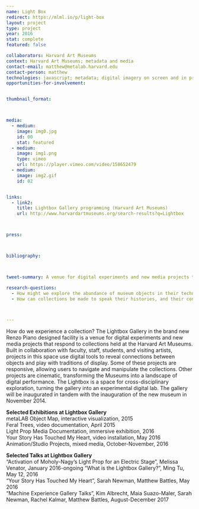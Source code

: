 ```yaml
---
name: Light Box
redirect: https://mlml.io/p/light-box
layout: project
type: project
year: 2016
stat: complete
featured: false

collaborators: Harvard Art Museums
context: Harvard Art Museums; metadata and media
contact-email: matthew@metalab.harvard.edu
contact-person: matthew
technologies: javascript; metadata; digital imagery on screen and in projection; gallery space
opportunities-for-involvement: 


thumbnail_format:



media:
  - medium:
    image: img0.jpg
    id: 00
    stat: featured
  - medium:
    image: img1.png
    type: vimeo
    url: https://player.vimeo.com/video/158652479
  - medium:
    image: img2.gif
    id: 02


links:
  - link2: 
    title: Lightbox Gallery programming (Harvard Art Museums)
    url: http://www.harvardartmuseums.org/search-results?q=Lightbox



press:



bibliography:



tweet-summary: A venue for digital experiments and new media projects that respond to collections held at the Harvard Art Museums, where digital tools reveal connections between objects and play with traditions of display.

research-questions:
  - How might we explore the abundance of museum objects in their technical, material, and aesthetic dimensions?
  - How can collections be made to speak their histories, and their connection to worlds beyond the museum walls?



---
```



How do we experience a collection? The Lightbox Gallery in the brand new Renzo Piano designed facility is a venue for digital experiments and new media projects that respond to collections held at the Harvard Art Museums. Built in collaboration with faculty, staff, students, and visiting artists, projects in this space use digital tools to reveal connections between objects and play with traditions of display. Some of these projects are responsive, allowing users to navigate and manipulate the collections. Other projects are cinematic, transforming the Museums into a landscape of digital performance. The Lightbox is a space for cross-disciplinary exploration, turning the gallery into an experimental digital lab. The gallery will be inaugurated in tandem with the inauguration of the new museum in November 2014.

**Selected Exhibitions at Lightbox Gallery**<br />
metaLAB Object Map, interactive visualization, 2015<br />
Feral Trees, video documentation, April 2015<br />
Light Prop Media Documentation, immersive exhibition, 2016<br />
Your Story Has Touched My Heart, video installation, May 2016 Animation/Studio Projects, mixed media, October-November, 2016<br />


**Selected Talks at Lightbox Gallery**<br />
“Activation of Moholy-Nagy’s Light Prop for an Electric Stage”, Melissa Venator, January 2016-ongoing
“What is the Lightbox Gallery?”, Ming Tu, May 12, 2016<br />
“Your Story Has Touched My Heart”, Sarah Newman, Matthew Battles, May 2016<br />
“Machine Experience Gallery Talks”, Kim Albrecht, Maia Suazo-Maler, Sarah Newman,
Rachel Kalmar, Matthew Battles, August-December 2017


